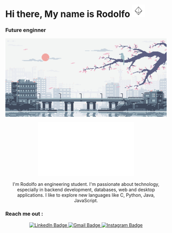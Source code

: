 <h1>Hi there, My name is Rodolfo <img src="assets/image.gif" width="40px" height="40px"></h1>
<h3>Future enginner</h3>
<p>
    <img src="assets/Backg.gif" width="auto" height="auto">
</p>
<div align="center">
    <img src="assets/about-me.gif" width="300" height="auto" >
</div>

<p align="center">I'm Rodolfo an engineering student. I'm passionate about technology, especially in backend development, databases, web and desktop applications. I like to explore new languages ​​like C, Python, Java, JavaScript.</p>

<h3>Reach me out :</h3>

<p align="center">
    <a href="https://www.linkedin.com/in/aparicio-rodolfo-25814b315/">
        <img src="https://img.shields.io/badge/Aparicio%20Rodolfo-blue?style=flat-square&logo=linkedin&logoColor=white&label=Linkedin&labelColor=%230A66C2&color=grey" alt="LinkedIn Badge">
    </a>
    <a href="https://mail.google.com/mail/?view=cm&fs=1&to=rodo.aparicio.lopez@gmail.com&su=Cual%20es%20tu%20asunto?&body=Contenido%20del%20correo">
        <img src="https://img.shields.io/badge/Aparicio%20Lopez-red?style=flat-square&logo=gmail&logoColor=white&label=Gmail&labelColor=%23EA4335&color=grey" alt="Gmail Badge">
    </a>
    <a href="https://www.instagram.com/morty.mer_ia/profilecard/?igsh=NW11OHZsNTZnYnB4">
        <img src="https://img.shields.io/badge/Rodolfo-red?style=flat-square&logo=instagram&logoColor=white&label=Instagram&labelColor=%23E4405F&color=grey" alt="Instagram Badge">
    </a>
</p>



<!--
**rodolfo-rgb/rodolfo-rgb** is a ✨ _special_ ✨ repository because its `README.md` (this file) appears on your GitHub profile.

Here are some ideas to get you started:

- 🔭 I’m currently working on ...
- 🌱 I’m currently learning ...
- 👯 I’m looking to collaborate on ...
- 🤔 I’m looking for help with ...
- 💬 Ask me about ...
- 📫 How to reach me: ...
- 😄 Pronouns: ...
- ⚡ Fun fact: ...
-->
